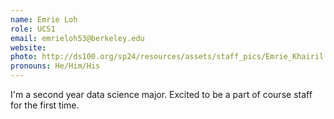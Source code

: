 ```yaml
---
name: Emrie Loh
role: UCS1
email: emrieloh53@berkeley.edu
website:
photo: http://ds100.org/sp24/resources/assets/staff_pics/Emrie_Khairil.png
pronouns: He/Him/His
---
```


I'm a second year data science major. Excited to be a part of course staff for the first time.
